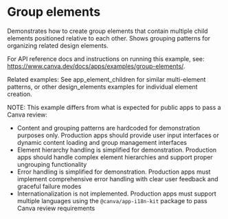 # Group elements

Demonstrates how to create group elements that contain multiple child elements positioned relative to each other. Shows grouping patterns for organizing related design elements.

For API reference docs and instructions on running this example, see: https://www.canva.dev/docs/apps/examples/group-elements/.

Related examples: See app_element_children for similar multi-element patterns, or other design_elements examples for individual element creation.

NOTE: This example differs from what is expected for public apps to pass a Canva review:

- Content and grouping patterns are hardcoded for demonstration purposes only. Production apps should provide user input interfaces or dynamic content loading and group management interfaces
- Element hierarchy handling is simplified for demonstration. Production apps should handle complex element hierarchies and support proper ungrouping functionality
- Error handling is simplified for demonstration. Production apps must implement comprehensive error handling with clear user feedback and graceful failure modes
- Internationalization is not implemented. Production apps must support multiple languages using the `@canva/app-i18n-kit` package to pass Canva review requirements
